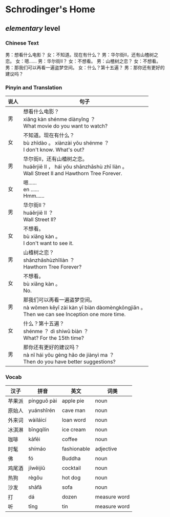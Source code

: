 # Schrodinger's Home
## *elementary* level

### Chinese Text
男：想看什么电影？
女：不知道。现在有什么？
男：华尔街II，还有山楂树之恋。
女：嗯......
男：华尔街II？
女：不想看。
男：山楂树之恋？
女：不想看。
男：那我们可以再看一遍盗梦空间。
女：什么？第十五遍？
男：那你还有更好的建议吗？

### Pinyin and Translation
|说人|句子|
|----|----|
|男|想看什么电影？<br />xiǎng kàn shénme diànyǐng ？<br />What movie do you want to watch?|
|女|不知道。现在有什么？<br />bù zhīdào 。 xiànzài yǒu shénme ？<br />I don't know. What's out?|
|男|华尔街II，还有山楂树之恋。<br />huáěrjiē II ， hái yǒu shānzhāshù zhī liàn 。<br />Wall Street II and Hawthorn Tree Forever.|
|女|嗯......<br />en ......<br />Hmm......|
|男|华尔街II？<br />huáěrjiē II ？<br />Wall Street II?|
|女|不想看。<br />bù xiǎng kàn 。<br />I don't want to see it.|
|男|山楂树之恋？<br />shānzhāshùzhīliàn ？<br />Hawthorn Tree Forever?|
|女|不想看。<br />bù xiǎng kàn 。<br />No.|
|男|那我们可以再看一遍盗梦空间。<br />nà wǒmen kěyǐ zài kàn yī biàn dàomèngkōngjiān 。<br />Then we can see Inception one more time.|
|女|什么？第十五遍？<br />shénme ？ dì shíwǔ biàn ？<br />What? For the 15th time?|
|男|那你还有更好的建议吗？<br />nà nǐ hái yǒu gèng hǎo de jiànyì ma ？<br />Then do you have better suggestions?|
### Vocab
|汉子|拼音|英文|词类|
|----|----|----|----|
|苹果派|píngguǒ pài|apple pie|noun|
|原始人|yuánshǐrén|cave man|noun|
|外来词|wàiláicí|loan word|noun|
|冰淇淋|bīngqílín|ice cream|noun|
|咖啡|kāfēi|coffee|noun|
|时髦|shímáo|fashionable|adjective|
|佛|fó|Buddha|noun|
|鸡尾酒|jīwěijiǔ|cocktail|noun|
|热狗|règǒu|hot dog|noun|
|沙发|shāfā|sofa|noun|
|打|dá|dozen|measure word|
|听|tīng|tin|measure word|
